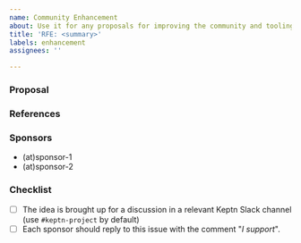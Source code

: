 ```yaml
---
name: Community Enhancement
about: Use it for any proposals for improving the community and tooling around it 
title: 'RFE: <summary>'
labels: enhancement
assignees: ''

---
```


### Proposal

<!-- Summarize your idea here -->

### References


### Sponsors

<!-- Mention Keptn maintainer sponsors here, if any -->

- (at)sponsor-1
- (at)sponsor-2

### Checklist

- [ ] The idea is brought up for a discussion in a relevant Keptn Slack channel (use `#keptn-project` by default)
- [ ] Each sponsor should reply to this issue with the comment "*I support*".
